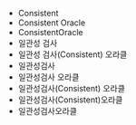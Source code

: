 ﻿- Consistent
- Consistent Oracle
- ConsistentOracle
- 일관성 검사
- 일관성 검사(Consistent) 오라클
- 일관성검사
- 일관성검사 오라클
- 일관성검사(Consistent) 오라클
- 일관성검사(Consistent)오라클
- 일관성검사오라클
